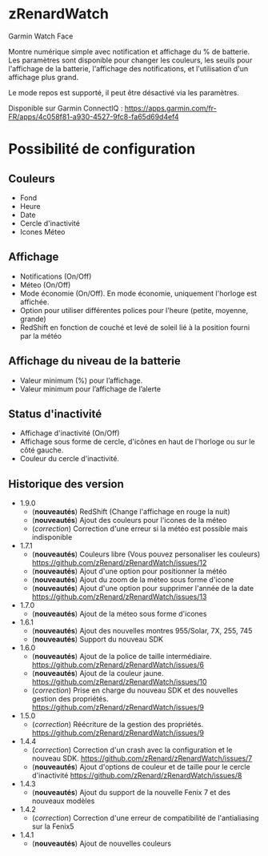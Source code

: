 # zRenardWatch
Garmin Watch Face

Montre numérique simple avec notification et affichage du % de batterie.
Les paramètres sont disponible pour changer les couleurs, les seuils pour l'affichage de la batterie, l'affichage des notifications, et l'utilisation d'un affichage plus grand.

Le mode repos est supporté, il peut être désactivé via les paramètres.

Disponible sur Garmin ConnectIQ : https://apps.garmin.com/fr-FR/apps/4c058f81-a930-4527-9fc8-fa65d69d4ef4

# Possibilité de configuration

## Couleurs
* Fond
* Heure
* Date
* Cercle d'inactivité
* Icones Méteo

## Affichage
* Notifications (On/Off)
* Méteo (On/Off)
* Mode économie (On/Off). En mode économie, uniquement l'horloge  est affichée.
* Option pour utiliser différentes polices pour l'heure (petite, moyenne, grande)
* RedShift en fonction de couché et levé de soleil lié à la position fourni par la météo

## Affichage du niveau de la batterie
* Valeur minimum (%) pour l’affichage.
* Valeur minimum pour l’affichage de l’alerte

## Status d'inactivité
* Affichage d'inactivité (On/Off)
* Affichage sous forme de cercle, d'icônes en haut de l'horloge ou sur le côté gauche.
* Couleur du cercle d'inactivité.

## Historique des version
* 1.9.0
	* (**nouveautés**) RedShift (Change l'affichage en rouge la nuit)
	* (**nouveautés**) Ajout des couleurs pour l'icones de la méteo
	* (*correction*) Correction d'une erreur si la météo est possible mais indisponible
* 1.7.1
	* (**nouveautés**) Couleurs libre (Vous pouvez personaliser les couleurs)  https://github.com/zRenard/zRenardWatch/issues/12
	* (**nouveautés**) Ajout d'une option pour positionner la météo
	* (**nouveautés**) Ajout du zoom de la méteo sous forme d'icone
	* (**nouveautés**) Ajout d'une option pour supprimer l'année de la date https://github.com/zRenard/zRenardWatch/issues/13
* 1.7.0
	* (**nouveautés**) Ajout de la méteo sous forme d'icones
* 1.6.1
	* (**nouveautés**) Ajout des nouvelles montres 955/Solar, 7X, 255, 745
	* (**nouveautés**) Support du nouveau SDK
* 1.6.0
	* (**nouveautés**) Ajout de la police de taille intermédiaire. https://github.com/zRenard/zRenardWatch/issues/6
	* (**nouveautés**) Ajout de la couleur jaune. https://github.com/zRenard/zRenardWatch/issues/10
	* (*correction*) Prise en charge du nouveau SDK et des nouvelles gestion des propriétés. https://github.com/zRenard/zRenardWatch/issues/9
* 1.5.0
	* (*correction*) Réécriture de la gestion des propriétés. https://github.com/zRenard/zRenardWatch/issues/9
* 1.4.4
     * (*correction*) Correction d'un crash avec la configuration et le nouveau SDK. https://github.com/zRenard/zRenardWatch/issues/7
     * (**nouveautés**) Ajout d'options de couleur et de taille pour le cercle d'inactivité https://github.com/zRenard/zRenardWatch/issues/8
* 1.4.3
	- (**nouveautés**) Ajout du support de la nouvelle Fenix 7 et des nouveaux modèles
* 1.4.2
     - (*correction*) Correction d'une erreur de compatibilité de l'antialiasing sur la Fenix5
* 1.4.1
     - (**nouveautés**) Ajout de nouvelles couleurs